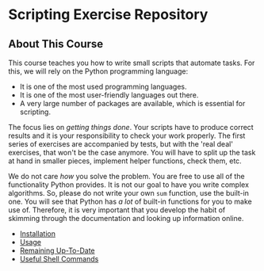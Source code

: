 # Scripting Exercise Repository

## About This Course

This course teaches you how to write small scripts that automate tasks.
For this, we will rely on the Python programming language:

* It is one of the most used programming languages.
* It is one of the most user-friendly languages out there.
* A very large number of packages are available, which is essential for scripting.

The focus lies on *getting things done*.
Your scripts have to produce correct results and it is your responsibility to check your work properly.
The first series of exercises are accompanied by tests, but with the 'real deal' exercises, that won't be the case anymore.
You will have to split up the task at hand in smaller pieces, implement helper functions, check them, etc.

We do not care *how* you solve the problem.
You are free to use all of the functionality Python provides.
It is not our goal to have you write complex algorithms.
So, please do not write your own `sum` function, use the built-in one.
You will see that Python has *a lot* of built-in functions for you to make use of.
Therefore, it is very important that you develop the habit of skimming through the documentation and looking up information online.

* [Installation](http://scripting.leone.ucll.be/docs/guides/installation.html)
* [Usage](http://scripting.leone.ucll.be/docs/guides/usage.html)
* [Remaining Up-To-Date](http://scripting.leone.ucll.be/docs/guides/updating.html)
* [Useful Shell Commands](http://scripting.leone.ucll.be/docs/guides/shell.html)
